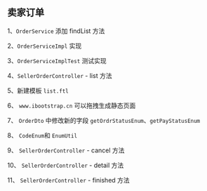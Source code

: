 ## 卖家订单


1、`OrderService` 添加 findList 方法

2、`OrderServiceImpl` 实现

3、`OrderServiceImplTest` 测试实现

4、`SellerOrderController`  - list 方法

5、新建模板 `list.ftl`

6、 `www.ibootstrap.cn` 可以拖拽生成静态页面

7、 `OrderDto` 中修改新的字段 `getOrdrStatusEnum`、`getPayStatusEnum`

8、 `CodeEnum`和 `EnumUtil`

9、 `SellerOrderController` - cancel 方法

10、 `SellerOrderController` - detail 方法

11、 `SellerOrderController` - finished 方法

